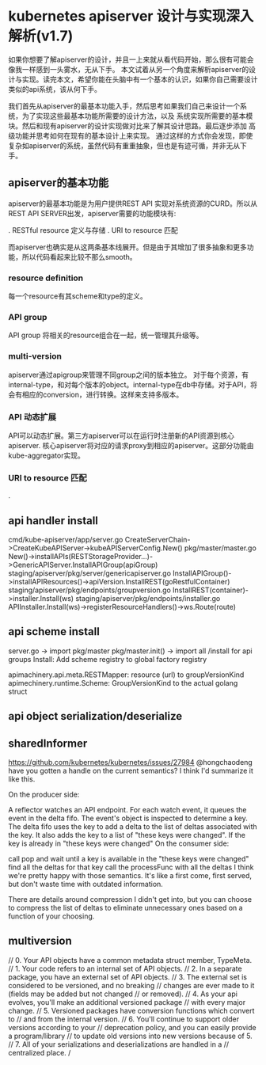 # kubernetes apiserver 设计与实现深入解析(v1.7)

如果你想要了解apiserver的设计，并且一上来就从看代码开始，那么很有可能会像我一样感到一头雾水，无从下手。
本文试着从另一个角度来解析apiserver的设计与实现。读完本文，希望你能在头脑中有一个基本的认识，如果你自己需要设计类似的api系统，该从何下手。

我们首先从apiserver的最基本功能入手，然后思考如果我们自己来设计一个系统，为了实现这些最基本功能所需要的设计方法，以及
系统实现所需要的基本模块。然后和现有apiserver的设计实现做对比来了解其设计思路。最后逐步添加
高级功能并思考如何在现有的基本设计上来实现。
通过这样的方式你会发现，即使复杂如apiserver的系统，虽然代码有重重抽象，但也是有迹可循，并非无从下手。

## apiserver的基本功能
apiserver的最基本功能是为用户提供REST API 实现对系统资源的CURD。所以从REST API SERVER出发，apiserver需要的功能模块有:

. RESTful resource 定义与存储
. URI to resource 匹配

而apiserver也确实是从这两条基本线展开。但是由于其增加了很多抽象和更多功能，所以代码看起来比较不那么smooth。

### resource definition
每一个resource有其scheme和type的定义。

### API group
API group 将相关的resource组合在一起，统一管理其升级等。

### multi-version
apiserver通过apigroup来管理不同group之间的版本独立。
对于每个资源，有internal-type，和对每个版本的object。internal-type在db中存储。对于API，将会有相应的conversion，进行转换。这样来支持多版本。

### API 动态扩展
API可以动态扩展。第三方apiserver可以在运行时注册新的API资源到核心apiserver. 核心apiserver将对应的请求proxy到相应的apiserver。这部分功能由kube-aggregator实现。

### URI to resource 匹配


 
 .



## api handler install
cmd/kube-apiserver/app/server.go
    CreateServerChain->CreateKubeAPIServer->kubeAPIServerConfig.New()
pkg/master/master.go
    New()->installAPIs(RESTStorageProvider...)->GenericAPIServer.InstallAPIGroup(apiGroup)
staging/apiserver/pkg/server/genericapiserver.go
    InstallAPIGroup()->installAPIResources()->apiVersion.InstallREST(goRestfulContainer)
staging/apiserver/pkg/endpoints/groupversion.go
    InstallREST(container)->installer.Install(ws)
staging/apiserver/pkg/endpoints/installer.go
    APIInstaller.Install(ws)->registerResourceHandlers()->ws.Route(route)

## api scheme install
server.go -> import pkg/master
pkg/master.init() -> import all /install for api groups
Install: Add scheme registry to global factory registry

apimachinery.api.meta.RESTMapper: resource (url) to groupVersionKind
apimechinery.runtime.Scheme: GroupVersionKind to the actual golang struct

## api object serialization/deserialize

## sharedInformer
https://github.com/kubernetes/kubernetes/issues/27984
@hongchaodeng have you gotten a handle on the current semantics? I think I'd summarize it like this.

On the producer side:

A reflector watches an API endpoint.
For each watch event, it queues the event in the delta fifo.
The event's object is inspected to determine a key.
The delta fifo uses the key to add a delta to the list of deltas associated with the key.
It also adds the key to a list of "these keys were changed". If the key is already in "these keys were changed"
On the consumer side:

call pop and wait until a key is available in the "these keys were changed"
find all the deltas for that key
call the processFunc with all the deltas
I think we're pretty happy with those semantics. It's like a first come, first served, but don't waste time with outdated information.

There are details around compression I didn't get into, but you can choose to compress the list of deltas to eliminate unnecessary ones based on a function of your choosing.

## multiversion
// 0. Your API objects have a common metadata struct member, TypeMeta.
// 1. Your code refers to an internal set of API objects.
// 2. In a separate package, you have an external set of API objects.
// 3. The external set is considered to be versioned, and no breaking
//    changes are ever made to it (fields may be added but not changed
//    or removed).
// 4. As your api evolves, you'll make an additional versioned package
//    with every major change.
// 5. Versioned packages have conversion functions which convert to
//    and from the internal version.
// 6. You'll continue to support older versions according to your
//    deprecation policy, and you can easily provide a program/library
//    to update old versions into new versions because of 5.
// 7. All of your serializations and deserializations are handled in a
//    centralized place.
/

